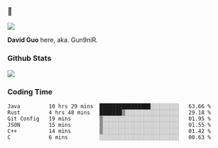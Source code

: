 ### 👋

![](https://komarev.com/ghpvc/?username=Gun9niR&label=Total+Views)

**David Guo** here, aka. Gun9niR.

### Github Stats

<img src="https://github-readme-stats.vercel.app/api?username=Gun9niR&count_private=true&show_icons=true&theme=vue-dark&hide_title=true">

### Coding Time

<!--START_SECTION:waka-->

```text
Java         10 hrs 29 mins  ████████████████░░░░░░░░░   63.66 %
Rust         4 hrs 48 mins   ███████▒░░░░░░░░░░░░░░░░░   29.18 %
Git Config   19 mins         ▒░░░░░░░░░░░░░░░░░░░░░░░░   01.95 %
JSON         15 mins         ▒░░░░░░░░░░░░░░░░░░░░░░░░   01.55 %
C++          14 mins         ▒░░░░░░░░░░░░░░░░░░░░░░░░   01.42 %
C            6 mins          ░░░░░░░░░░░░░░░░░░░░░░░░░   00.63 %
```

<!--END_SECTION:waka-->

